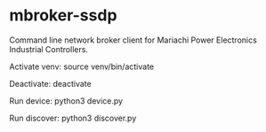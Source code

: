 # mbroker-ssdp
Command line network broker client for Mariachi Power Electronics Industrial Controllers.

Activate venv:
source venv/bin/activate

Deactivate:
deactivate

Run device:
python3 device.py

Run discover:
python3 discover.py